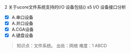 2
关于ucore文件系统支持的I/O 设备包括() s5 I/O 设备接口分析
- [x] A.串口设备
- [x] A.并口设备
- [x] A.CGA设备
- [x] A.键盘设备

> 知识点：文件系统。
> 出处：网络
> 难度：1
> ABCD
